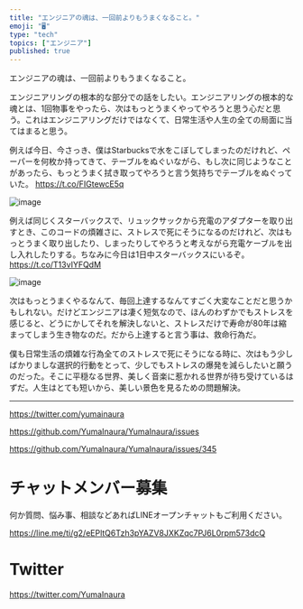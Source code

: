 ```yaml
---
title: "エンジニアの魂は、一回前よりもうまくなること。"
emoji: "🖥"
type: "tech"
topics: ["エンジニア"]
published: true
---
```


エンジニアの魂は、一回前よりもうまくなること。

エンジニアリングの根本的な部分での話をしたい。エンジニアリングの根本的な魂とは、1回物事をやったら、次はもっとうまくやってやろうと思う心だと思う。これはエンジニアリングだけではなくて、日常生活や人生の全ての局面に当てはまると思う。

例えば今日、今さっき、僕はStarbucksで水をこぼしてしまったのだけれど、ペーパーを何枚か持ってきて、テーブルをぬぐいながら、もし次に同じようなことがあったら、もっとうまく拭き取ってやろうと言う気持ちでテーブルをぬぐっていた。 https://t.co/FIGtewcE5q

![image](https://user-images.githubusercontent.com/13635059/51072691-d2976f00-16a7-11e9-96dd-96e260e22f5e.png)


例えば同じくスターバックスで、リュックサックから充電のアダプターを取り出すとき、このコードの煩雑さに、ストレスで死にそうになるのだけれど、次はもっとうまく取り出したり、しまったりしてやろうと考えながら充電ケーブルを出し入れしたりする。ちなみに今日は1日中スターバックスにいるぞ。 https://t.co/T13vIYFQdM

![image](https://user-images.githubusercontent.com/13635059/51072692-d88d5000-16a7-11e9-9755-8e260b349999.png)

次はもっとうまくやるなんて、毎回上達するなんてすごく大変なことだと思うかもしれない。だけどエンジニアは凄く短気なので、ほんのわずかでもストレスを感じると、どうにかしてそれを解決しないと、ストレスだけで寿命が80年は縮まってしまう生き物なのだ。だから上達すると言う事は、救命行為だ。

僕も日常生活の煩雑な行為全てのストレスで死にそうになる時に、次はもう少しばかりましな選択的行動をとって、少しでもストレスの爆発を減らしたいと願うのだった。そこに平穏なる世界、美しく音楽に惹かれる世界が待ち受けているはずだ。人生はとても短いから、美しい景色を見るための問題解決。

---

https://twitter.com/yumainaura

https://github.com/YumaInaura/YumaInaura/issues

https://github.com/YumaInaura/YumaInaura/issues/345








<!-- Update From Qiita API -->

# チャットメンバー募集


何か質問、悩み事、相談などあればLINEオープンチャットもご利用ください。

https://line.me/ti/g2/eEPltQ6Tzh3pYAZV8JXKZqc7PJ6L0rpm573dcQ





# Twitter


https://twitter.com/YumaInaura


<!-- Update From Qiita API -->


